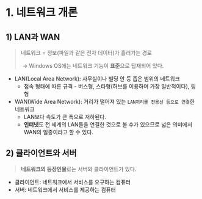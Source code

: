 # 1. 네트워크 개론

## 1) LAN과 WAN

> 네트워크 = 정보(파일과 같은 전자 데이터)가 흘러가는 경로
>
> ​	-> Windows OS에는 네트워크 기능이 **표준**으로 탑재되어 있다.

- LAN(Local Area Network): 사무실이나 빌딩 안 등 좁은 범위의 네트워크
  - 접속 형태에 따른 규격 - 버스형, 스타형(허브를 이용하며 가장 일반적이다), 링형
- WAN(Wide Area Network): 거리가 떨어져 있는 `LAN끼리를 전용선 등으로 연결`한 네트워크
  - LAN보다 속도가 큰 폭으로 저하된다.
  - **인터넷**도 전 세계의 LAN들을 연결한 것으로 볼 수가 있으므로 넓은 의미에서 WAN의 일종이라고 할 수 있다.



## 2) 클라이언트와 서버

> **네트워크의 등장인물**로는 서버와 클라이언트가 있다.

- 클라이언트: 네트워크에서 서비스를 요구하는 컴퓨터
- 서버: 네트워크에서 서비스를 제공하는 컴퓨터